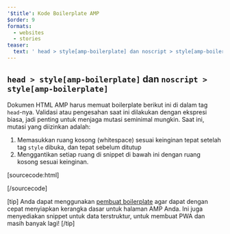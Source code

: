 ```yaml
---
'$title': Kode Boilerplate AMP
$order: 9
formats:
  - websites
  - stories
teaser:
  text: ' head > style[amp-boilerplate] dan noscript > style[amp-boilerplate]'
---
```


<!--
This file is imported from https://github.com/ampproject/amphtml/blob/master/spec/amp-boilerplate.md.
Please do not change this file.
If you have found a bug or an issue please
have a look and request a pull request there.
-->

<!---
Copyright 2015 The AMP HTML Authors. All Rights Reserved.

Licensed under the Apache License, Version 2.0 (the "License");
you may not use this file except in compliance with the License.
You may obtain a copy of the License at

      http://www.apache.org/licenses/LICENSE-2.0

Unless required by applicable law or agreed to in writing, software
distributed under the License is distributed on an "AS-IS" BASIS,
WITHOUT WARRANTIES OR CONDITIONS OF ANY KIND, either express or implied.
See the License for the specific language governing permissions and
limitations under the License.
-->

## `head > style[amp-boilerplate]` dan `noscript > style[amp-boilerplate]` <a name="head--styleamp-boilerplate-and-noscript--styleamp-boilerplate"></a>

Dokumen HTML AMP harus memuat boilerplate berikut ini di dalam tag `head`-nya. Validasi atau pengesahan saat ini dilakukan dengan ekspresi biasa, jadi penting untuk menjaga mutasi seminimal mungkin. Saat ini, mutasi yang diizinkan adalah:

1. Memasukkan ruang kosong (whitespace) sesuai keinginan tepat setelah tag `style` dibuka, dan tepat sebelum ditutup
2. Menggantikan setiap ruang di snippet di bawah ini dengan ruang kosong sesuai keinginan.

<!-- prettier-ignore-start -->

[sourcecode:html]
<style amp-boilerplate>body{-webkit-animation:-amp-start 8s steps(1,end) 0s 1 normal both;-moz-animation:-amp-start 8s steps(1,end) 0s 1 normal both;-ms-animation:-amp-start 8s steps(1,end) 0s 1 normal both;animation:-amp-start 8s steps(1,end) 0s 1 normal both}@-webkit-keyframes -amp-start{from{visibility:hidden}to{visibility:visible}}@-moz-keyframes -amp-start{from{visibility:hidden}to{visibility:visible}}@-ms-keyframes -amp-start{from{visibility:hidden}to{visibility:visible}}@-o-keyframes -amp-start{from{visibility:hidden}to{visibility:visible}}@keyframes -amp-start{from{visibility:hidden}to{visibility:visible}}</style><noscript><style amp-boilerplate>body{-webkit-animation:none;-moz-animation:none;-ms-animation:none;animation:none}</style></noscript>
[/sourcecode]

<!-- prettier-ignore-end -->

[tip] Anda dapat menggunakan [pembuat boilerplate](https://amp.dev/boilerplate) agar dapat dengan cepat menyiapkan kerangka dasar untuk halaman AMP Anda. Ini juga menyediakan snippet untuk data terstruktur, untuk membuat PWA dan masih banyak lagi! [/tip]
